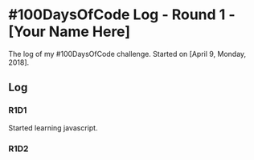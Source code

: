 # #100DaysOfCode Log - Round 1 - [Your Name Here]

The log of my #100DaysOfCode challenge. Started on [April 9, Monday, 2018].

## Log

### R1D1 
Started learning javascript.

### R1D2

